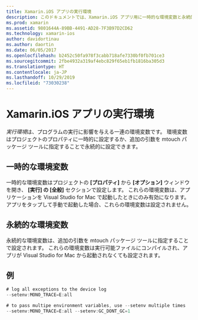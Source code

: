 ```yaml
---
title: Xamarin.iOS アプリの実行環境
description: このドキュメントでは、Xamarin.iOS アプリ用に一時的な環境変数と永続的な環境変数を設定する方法について説明します。 変数は、プロジェクトのプロパティで、または mtouch パッケージ ツールへの追加引数として指定することができます。
ms.prod: xamarin
ms.assetid: 9801644A-89BB-4491-AD28-7F3B97D2CD62
ms.technology: xamarin-ios
author: davidortinau
ms.author: daortin
ms.date: 06/05/2017
ms.openlocfilehash: b2452c50fa978f3cabb718afe7330bf0fb701ce3
ms.sourcegitcommit: 2fbe4932a319af4ebc829f65eb1fb1816ba305d3
ms.translationtype: HT
ms.contentlocale: ja-JP
ms.lasthandoff: 10/29/2019
ms.locfileid: "73030238"
---
```

# <a name="execution-environment-for-xamarinios-apps"></a>Xamarin.iOS アプリの実行環境

*実行環境*は、プログラムの実行に影響を与える一連の環境変数です。 環境変数はプロジェクトのプロパティに一時的に設定するか、追加の引数を mtouch パッケージ ツールに指定することで永続的に設定できます。

## <a name="temporary-environment-variables"></a>一時的な環境変数

一時的な環境変数はプロジェクトの **[プロパティ]** から **[オプション]** ウィンドウを開き、 **[実行] の [全般]** セクションで設定します。 これらの環境変数は、アプリケーションを Visual Studio for Mac で起動したときにのみ有効になります。アプリをタップして手動で起動した場合、これらの環境変数は設定されません。

## <a name="permanent-environment-variables"></a>永続的な環境変数

永続的な環境変数は、追加の引数を mtouch パッケージ ツールに指定することで設定されます。 これらの環境変数は実行可能ファイルにコンパイルされ、アプリが Visual Studio for Mac から起動されなくても設定されます。

## <a name="example"></a>例

```csharp
# log all exceptions to the device log
--setenv:MONO_TRACE=E:all

# to pass multipe environment variables, use --setenv multiple times
--setenv:MONO_TRACE=E:all --setenv:GC_DONT_GC=1
```
